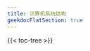 ```yaml
---
title: 计算机系统结构
geekdocFlatSection: true
---
```


<!-- spellchecker-disable -->

{{< toc-tree >}}

<!-- spellchecker-enable -->
